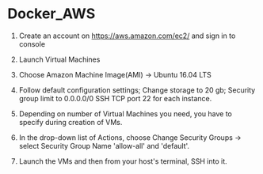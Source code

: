 # Docker_AWS

1. Create an account on https://aws.amazon.com/ec2/ and sign in to console

2. Launch Virtual Machines 

3. Choose Amazon Machine Image(AMI) -> Ubuntu 16.04 LTS

4. Follow default configuration settings; Change storage to 20 gb; Security group limit to 0.0.0.0/0 SSH TCP port 22 for each instance. 

5. Depending on number of Virtual Machines you need, you have to specify during creation of VMs.

6. In the drop-down list of Actions, choose Change Security Groups -> select Security Group Name 'allow-all' and 'default'.

7. Launch the VMs and then from your host's terminal, SSH into it.





